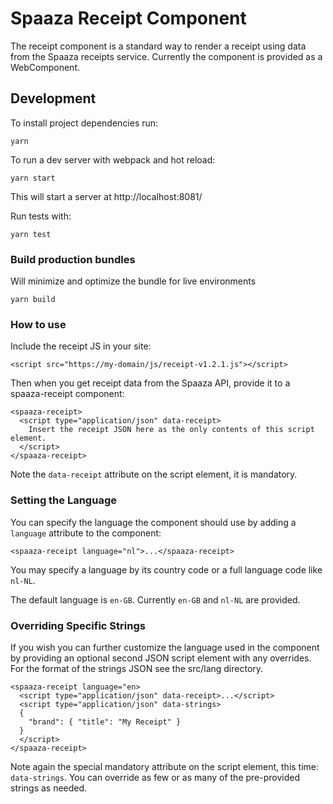 # Spaaza Receipt Component

The receipt component is a standard way to render a receipt using data from the Spaaza receipts service.
Currently the component is provided as a WebComponent.

## Development

To install project dependencies run:

``` yarn ```

To run a dev server with webpack and hot reload:

``` yarn start ```

This will start a server at http://localhost:8081/

Run tests with:

``` yarn test ```

### Build production bundles

Will minimize and optimize the bundle for live environments

``` yarn build ```

### How to use

Include the receipt JS in your site:

``` <script src="https://my-domain/js/receipt-v1.2.1.js"></script> ```

Then when you get receipt data from the Spaaza API, provide it to a spaaza-receipt component:

```
<spaaza-receipt>
  <script type="application/json" data-receipt>
    Insert the receipt JSON here as the only contents of this script element.
  </script>
</spaaza-receipt>
```

Note the `data-receipt` attribute on the script element, it is mandatory.

### Setting the Language

You can specify the language the component should use by adding a `language` attribute to the component:

```
<spaaza-receipt language="nl">...</spaaza-receipt>
```

You may specify a language by its country code or a full language code like `nl-NL`.

The default language is `en-GB`. Currently `en-GB` and `nl-NL` are provided.

### Overriding Specific Strings

If you wish you can further customize the language used in the component by providing an optional second
JSON script element with any overrides. For the format of the strings JSON see the src/lang directory.

```
<spaaza-receipt language="en>
  <script type="application/json" data-receipt>...</script>
  <script type="application/json" data-strings>
  {
    "brand": { "title": "My Receipt" }
  }
  </script>
</spaaza-receipt>
```

Note again the special mandatory attribute on the script element, this time: `data-strings`.
You can override as few or as many of the pre-provided strings as needed.
